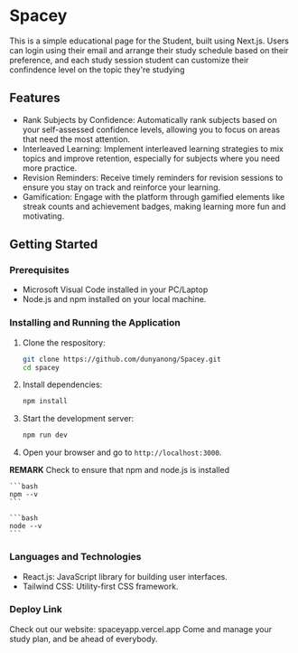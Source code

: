 # Spacey 

This is a simple educational page for the Student, built using Next.js. Users can login using their email and arrange their study schedule based on their preference, and each study session student can customize their confindence level on the topic they're studying 

## Features

- Rank Subjects by Confidence:
     Automatically rank subjects based on your self-assessed confidence levels, allowing you to focus on areas that need the most attention.
- Interleaved Learning:
    Implement interleaved learning strategies to mix topics and improve retention, especially for subjects where you need more practice.
- Revision Reminders:
    Receive timely reminders for revision sessions to ensure you stay on track and reinforce your learning.
- Gamification:
    Engage with the platform through gamified elements like streak counts and achievement badges, making learning more fun and motivating.

## Getting Started

### Prerequisites

- Microsoft Visual Code installed in your PC/Laptop
- Node.js and npm installed on your local machine.

### Installing and Running the Application
1. Clone the respository:
   ```bash
   git clone https://github.com/dunyanong/Spacey.git
   cd spacey

1. Install dependencies:

    ```bash
    npm install
    ```
    
2. Start the development server:

    ```bash
    npm run dev
    ```

3. Open your browser and go to `http://localhost:3000`.

**REMARK** Check to ensure that npm and node.js is installed 

    ```bash
    npm --v
    ```
    
    ```bash
    node --v
    ```

    
### Languages and Technologies

 - React.js: JavaScript library for building user interfaces.
 - Tailwind CSS: Utility-first CSS framework.

### Deploy Link 

Check out our website: spaceyapp.vercel.app
Come and manage your study plan, and be ahead of everybody.

